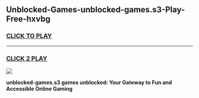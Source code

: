 
## Unblocked-Games-unblocked-games.s3-Play-Free-hxvbg
<h3>
<a href="https://premium76.site?title=unblocked-games.s3&ref=21A">CLICK TO PLAY</a></h3>
<hr>

<h3>
<a href="https://premium76.site?title=unblocked-games.s3&ref=21A">CLICK 2 PLAY</a>
  
</h3>

<a href="https://premium76.site?title=unblocked-games.s3&ref=21A"><img src="https://clearcache.store/games.png"></a>


**unblocked-games.s3 games unblocked: Your Gateway to Fun and Accessible Online Gaming**
